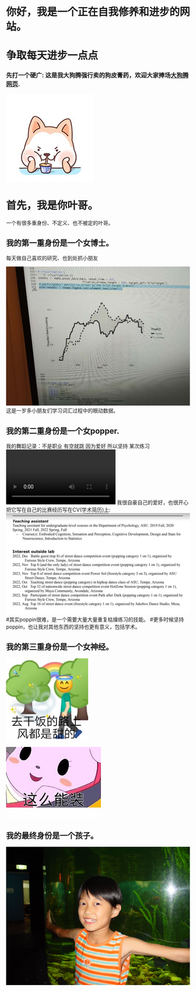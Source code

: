 # 你好，我是一个正在自我修养和进步的网站。
# 争取每天进步一点点

### 先打一个硬广: 这是我大狗腾强行卖的狗皮膏药，欢迎大家捧场[大狗腾网页](http://terry3t.com).
![Page Speed](/README_images/achai.jpeg)

# 首先，我是你叶哥。
一个有很多重身份、不定义、也不被定的叶哥。


## 我的第一重身份是一个女博士。
每天做自己喜欢的研究、也到处抓小朋友

![Page Speed](/README_images/EyetrackingYe.jpeg)
这是一岁多小朋友们学习词汇过程中的眼动数据。

## 我的第二重身份是一个女popper.

我的舞蹈记录：不是职业 有空就跳 因为爱好 所以坚持
某次练习
![Page Speed](/README_images/danceYe.mp4)
我很自豪自己的爱好，也很开心把它写在自己的比赛经历写在CV(学术简历)上:
![Page Speed](/README_images/BattleCV.jpeg)
#其实poppin很难，是一个需要大量大量重复枯燥练习的技能。
#更多时候坚持poppin，也让我对其他东西的坚持也更有意义，包括学术。


## 我的第三重身份是一个女神经。

![Page Speed](/README_images/ganfan.jpeg)

![Page Speed](/README_images/zhuang.jpeg)

## 我的最终身份是一个孩子。
![Page Speed](/README_images/LittleYe.jpeg)

